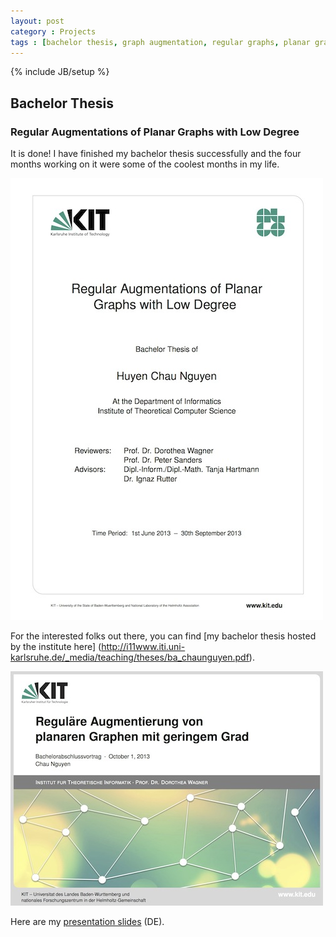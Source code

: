 ```yaml
---
layout: post
category : Projects
tags : [bachelor thesis, graph augmentation, regular graphs, planar graphs]
---
```

{% include JB/setup %}


## Bachelor Thesis
### Regular Augmentations of Planar Graphs with Low Degree
It is done! I have finished my bachelor thesis successfully and the four months working on it were some of the coolest months in my life.

![Bachelor Thesis](/assets/img/bachelor1.jpg "Regular Augmentations of Planar Graphs with Low Degree")

For the interested folks out there, you can find [my bachelor thesis hosted by the institute here] (http://i11www.iti.uni-karlsruhe.de/_media/teaching/theses/ba_chaunguyen.pdf). 

![Bachelor Thesis Slides](/assets/img/bachelor2.jpg "Regular Augmentations of Planar Graphs with Low Degree Presentation Slides")

Here are my [presentation slides](/assets/docs/BachelorThesis_Pres.pdf) (DE).